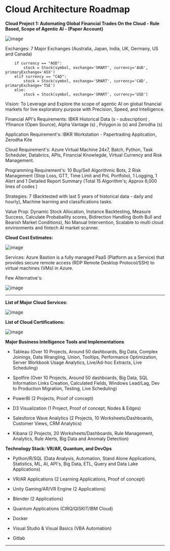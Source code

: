# Cloud Architecture Roadmap

**Cloud Project 1: Automating Global Financial Trades On the Cloud - Rule Based, Scope of Agentic AI - (Paper Account)**

![image](https://github.com/user-attachments/assets/9895a30e-e6df-446c-8fc2-14dff00f7b42)

Exchanges: 7 Major Exchanges (Australia, Japan, India, UK, Germany, US and Canada) 

        if currency == "AUD":
            stock = Stock(symbol, exchange='SMART', currency='AUD', primaryExchange='ASX')
        elif currency == "CAD":
            stock = Stock(symbol, exchange='SMART', currency='CAD', primaryExchange='TSE')
        else:
            stock = Stock(symbol, exchange='SMART', currency='USD') 

Vision: To Leverage and Explore the scope of agentic AI on global financial markets for live exploratory purpose with Precision, Speed, and Intelligence.

Financial API's Requirements: IBKR Historical Data (s - subscription) , Yfinance (Open Source), Alpha Vantage (s) , Polygon.io (s) and Zerodha (s)

Application Requirement's: IBKR Workstation - Papertrading Application, Zerodha Kite

Cloud Requirement's: Azure Virtual Machine 24x7, Batch, Python, Task Scheduler, Databrics, APIs, Financial Knowlegde, Virtual Currency and Risk Management.

Programming Requirement's: 10 Buy/Sell Algorithmic Bots,  2 Risk Management (Stop Loss, GTT, Time Limit and PnL Portfolio), 1 Logging,  1 Alert and  1 Detailed Report Summary (Total 15 Algorithm's; Approx 6,000 lines of codes )

Strategies: 7 (Backtested with last 5 years of historical data -  daily and hourly), Machine learning and classifications tasks. 

Value Prop: Dynamic Stock Allocation, Instance Backtesting, Measure Success, Calculate Probabaility scores, Bidirection Handling (both Bull and Bearish Market Conditions), No Manual Intervention, Scalable to multi cloud environments and fintech AI market scanner. 


**Cloud Cost Estimates:**

![image](https://github.com/user-attachments/assets/a806ea3a-5cc6-48a6-8140-630068053cd5)


Services: Azure Bastion is a fully managed PaaS (Platform as a Service) that provides secure remote access (RDP Remote Desktop Protocol/SSH) to virtual machines (VMs) in Azure.

Few Alternative's:

![image](https://github.com/user-attachments/assets/5e79060a-bb85-443a-a069-dddae37911bf)


-----------------------------------------------

**List of Major Cloud Services:**

![image](https://github.com/user-attachments/assets/f1f436e3-9a04-404d-9430-4789b62d8e8e)


**List of Cloud Certifications:**

![image](https://github.com/user-attachments/assets/e49f436d-6968-4a62-ae4a-5137e4397b5c)


**Major Business Intelligence Tools and Implementations** 

- Tableau (Over 10 Projects, Around 50 dashboards, Big Data, Complex Joinings, Data Wrangling, Union, Tooltips, Performance Optimization, Server Workbook Usage Analytics, Live/Ad-hoc Extracts, Live Scheduling)

- Spotfire (Over 10 Projects, Around 50 dashboards, Big Data, SQL Information Links Creation, Calculated Fields, Windows Lead/Lag, Dev to Production Migration, Testing, Live Scheduling)
  
- PowerBI (2 Projects, Proof of concept)
  
- D3 Visualization (1 Project, Proof of concept, Nodes & Edges)
  
- Salesforce Wave Analytics (2 Projects, 10 Worksheets/Dashboards, Customer Views, CRM Analytics)
  
- Kibana (2 Projects, 20 Worksheets/Dashboards, Rule Management, Analytics, Rule Alerts, Big Data and Anomaly Detection)


**Technology Stack: VR/AR, Quantum, and DevOps**

- Python/R/SQL (Data Analysis, Automation, Stand Alone Applications, Statistics, ML, AI, API's, Big Data, ETL, Query and Data Lake Applications)

- VR/AR Applications (2 Learning Applications, Proof of concept)

- Unity Gaming/AR/VR Engine (2 Applications)

- Blender (2 Applications)

- Quantum Applications (CIRQ/QISKIT/IBM Cloud)

- Docker

- Visual Studio & Visual Basics (VBA Automation)

- Gitlab

--------------------------------












